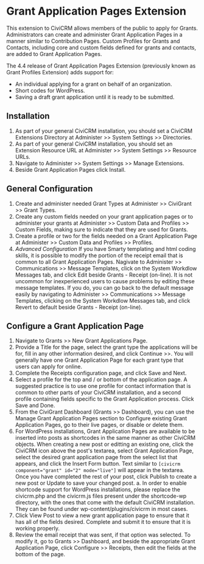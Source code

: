 Grant Application Pages Extension
=================================

This extension to CiviCRM allows members of the public to apply for Grants. Administrators can create and administer Grant Application Pages in a manner similar to Contribution Pages. Custom Profiles for Grants and Contacts, including core and custom fields defined for grants and contacts, are added to Grant Application Pages.

The 4.4 release of Grant Application Pages Extension (previously known as Grant Profiles Extension) adds support for:
* An individual applying for a grant on behalf of an organization.
* Short codes for WordPress.
* Saving a draft grant application until it is ready to be submitted.

Installation
------------

1. As part of your general CiviCRM installation, you should set a CiviCRM Extensions Directory at Administer >> System Settings >> Directories.
2. As part of your general CiviCRM installation, you should set an Extension Resource URL at Administer >> System Settings >> Resource URLs.
3. Navigate to Administer >> System Settings >> Manage Extensions.
4. Beside Grant Application Pages click Install.

General Configuration
---------------------

1. Create and administer needed Grant Types at Administer >> CiviGrant >> Grant Types.
2. Create any custom fields needed on your grant application pages or to administer your grants at Administer >> Custom Data and Profiles >> Custom Fields, making sure to indicate that they are used for Grants.
3. Create a profile or two for the fields needed on a Grant Application Page at Administer >> Custom Data and Profiles >> Profiles.
4. *Advanced Configuration* If you have Smarty templating and html coding skills, it is possible to modify the portion of the receipt email that is common to all Grant Application Pages. Nagivate to Administer >> Communications >> Message Templates, click on the System Workdlow Messages tab, and click Edit beside Grants - Receipt (on-line). It is not uncommon for inexperienced users to cause problems by editing these message templates. If you do, you can go back to the default message easily by navigating to Administer >> Communications >> Message Templates, clicking on the System Workdlow Messages tab, and click Revert to default beside Grants - Receipt (on-line). 
 

Configure a Grant Application Page
----------------------------------

1. Navigate to Grants >> New Grant Applications Page.
2. Provide a Title for the page, select the grant type the applications will be for, fill in any other information desired, and click Continue >>. You will generally have one Grant Application Page for each grant type that users can apply for online.
3. Complete the Receipts configuration page, and click Save and Next.
4. Select a profile for the top and / or bottom of the application page. A suggested practice is to use one profile for contact information that is common to other parts of your CiviCRM installation, and a second profile containing fields specific to the Grant Application process. Click Save and Done.
5. From the CiviGrant Dashboard (Grants >> Dashboard), you can use the Manage Grant Application Pages section to Configure existing Grant Application Pages, go to their live pages, or disable or delete them. 
6. For WordPress installations, Grant Application Pages are available to be inserted into posts as shortcodes in the same manner as other CiviCRM objects. When creating a new post or editting an existing one, click the CiviCRM icon above the post's textarea, select Grant Application Page, select the desired grant application page from the select list that appears, and click the Insert Form button. Text similar to `[civicrm component="grant" id="2" mode="live"]` will appear in the textarea. Once you have completed the rest of your post, click Publish to create a new post or Update to save your changed post.
   a. In order to enable shortcode support for WordPress installations, please replace the civicrm.php and the civicrm.js files present under the shortcode-wp directory, with the ones that come with the default CiviCRM installation. They can be found under wp-content/plugins/civicrm in most cases.
7. Click View Post to view a new grant application page to ensure that it has all of the fields desired. Complete and submit it to ensure that it is working properly.
8. Review the email receipt that was sent, if that option was selected. To modify it, go to Grants >> Dashboard, and beside the appropriate Grant Application Page, click Configure >> Receipts, then edit the fields at the bottom of the page.
